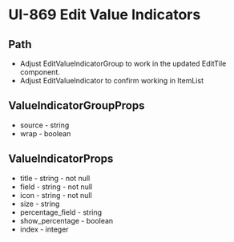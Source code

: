 # UI-869 Edit Value Indicators

## Path

- Adjust EditValueIndicatorGroup to work in the updated EditTile component.
- Adjust EditValueIndicator to confirm working in ItemList

## ValueIndicatorGroupProps

- source - string
- wrap - boolean

## ValueIndicatorProps

- title - string - not null
- field - string - not null
- icon - string - not null
- size - string
- percentage_field - string
- show_percentage - boolean
- index - integer
